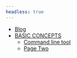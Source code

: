 ```yaml
---
headless: true
---
```


- [Blog](/posts)
- [BASIC CONCEPTS](/docs/)
  - [Command line tool](/docs/en/latest/topics/commands)
  - [Page Two](/docs/page-two)
